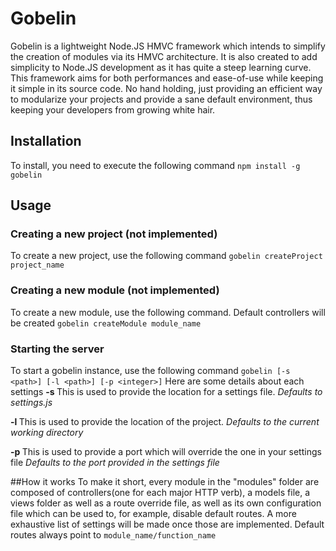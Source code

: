 # Gobelin

Gobelin is a lightweight Node.JS HMVC framework which intends to simplify the
creation of modules via its HMVC architecture. It is also created to add
simplicity to Node.JS development as it has quite a steep learning curve. This
framework aims for both performances and ease-of-use while keeping it simple in
its source code. No hand holding, just providing an efficient way to modularize
your projects and provide a sane default environment, thus keeping your developers from
growing white hair.

## Installation

To install, you need to execute the following command 
`npm install -g gobelin`

## Usage

### Creating a new project (not implemented)
To create a new project, use the following command
`gobelin createProject project_name`

### Creating a new module (not implemented)
To create a new module, use the following command. Default controllers will be created
`gobelin createModule module_name`

### Starting the server
To start a gobelin instance, use the following command
`gobelin [-s <path>] [-l <path>] [-p <integer>]`
Here are some details about each settings
**-s <path>**
This is used to provide the location for a settings file.
*Defaults to settings.js*

**-l <path>**
This is used to provide the location of the project.
*Defaults to the current working directory*

**-p <integer>**
This is used to provide a port which will override the one in your settings file
*Defaults to the port provided in the settings file*

##How it works
To make it short, every module in the "modules" folder are composed of controllers(one for each major HTTP verb), 
a models file, a views folder as well as a route override file, as well as its own configuration file which can be used
to, for example, disable default routes. A more exhaustive list of settings will be made once those are implemented.
Default routes always point to `module_name/function_name`